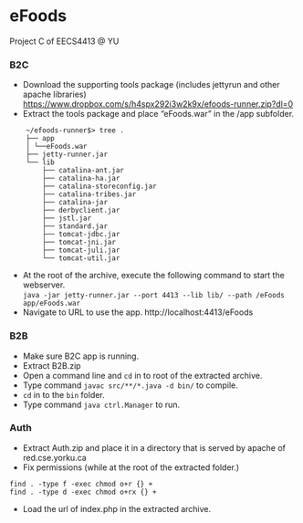 eFoods
======

Project C of EECS4413 @ YU

### B2C
* Download the supporting tools package (includes jetty­run and other apache libraries)  
  https://www.dropbox.com/s/h4spx292i3w2k9x/efoods-runner.zip?dl=0
* Extract the tools package and place “eFoods.war” in the /app subfolder.  
```
    ~/efoods-runner$> tree .
    ├── app
    │ └──eFoods.war
    ├── jetty-runner.jar 
    └── lib
        ├── catalina-ant.jar
        ├── catalina-ha.jar
        ├── catalina-storeconfig.jar
        ├── catalina-tribes.jar
        ├── catalina-jar
        ├── derbyclient.jar
        ├── jstl.jar
        ├── standard.jar
        ├── tomcat-jdbc.jar
        ├── tomcat-jni.jar
        ├── tomcat-juli.jar
        └── tomcat-util.jar
```
* At the root of the archive, execute the following command to start the webserver.   
  `java -jar jetty-runner.jar --port 4413 --lib lib/ --path /eFoods app/eFoods.war`
* Navigate to URL to use the app. http://localhost:4413/eFoods 

### B2B
* Make sure B2C app is running.
* Extract B2B.zip
* Open a command line and `cd` in to root of the extracted archive.
* Type command `javac src/**/*.java -d bin/` to compile.
* `cd` in to the `bin` folder.
* Type command `java ctrl.Manager` to run.

### Auth
* Extract Auth.zip and place it in a directory that is served by apache of red.cse.yorku.ca
* Fix permissions (while at the root of the extracted folder.)
```
find . -type f -exec chmod o+r {} +
find . -type d -exec chmod o+rx {} +
```
* Load the url of index.php in the extracted archive.
